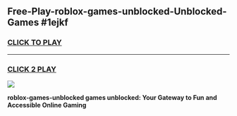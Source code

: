 
## Free-Play-roblox-games-unblocked-Unblocked-Games #1ejkf
<h3>
<a href="https://news.freeplayer.one?title=roblox-games-unblocked&ref=8M">CLICK TO PLAY</a></h3>
<hr>

<h3>
<a href="https://news.freeplayer.one?title=roblox-games-unblocked&ref=8M">CLICK 2 PLAY</a>
  
</h3>

<a href="https://news.freeplayer.one?title=roblox-games-unblocked&ref=8M"><img src="https://clearcache.store/games.png"></a>


**roblox-games-unblocked games unblocked: Your Gateway to Fun and Accessible Online Gaming**
